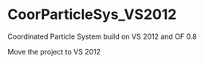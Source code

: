 CoorParticleSys_VS2012
======================

Coordinated Particle System build on VS 2012 and OF 0.8


Move the project to VS 2012

